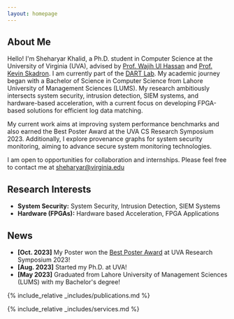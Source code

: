 ```yaml
---
layout: homepage
---
```


## About Me

Hello! I'm Sheharyar Khalid, a Ph.D. student in Computer Science at the University of Virginia (UVA), advised by [Prof. Wajih Ul Hassan](https://www.cs.virginia.edu/~hur7wv/) and [Prof. Kevin Skadron](https://www.cs.virginia.edu/~skadron/). I am currently part of the [DART Lab](https://dartlab.org). My academic journey began with a Bachelor of Science in Computer Science from Lahore University of Management Sciences (LUMS). My research ambitiously intersects system security, intrusion detection, SIEM systems, and hardware-based acceleration, with a current focus on developing FPGA-based solutions for efficient log data matching. 

My current work aims at improving system performance benchmarks and also earned the Best Poster Award at the UVA CS Research Symposium 2023. Additionally, I explore provenance graphs for system security monitoring, aiming to advance secure system monitoring technologies.

I am open to opportunities for collaboration and internships. Please feel free to contact me at [sheharyar@virginia.edu](mailto:sheharyar@virginia.edu)



## Research Interests

- **System Security:** System Security, Intrusion Detection, SIEM Systems
- **Hardware (FPGAs):** Hardware based Acceleration, FPGA Applications

## News

- **[Oct. 2023]** My Poster won the [Best Poster Award](https://www.engineering.virginia.edu/department/computer-science/blogs/2023-cs-research-symposium-highlights) at UVA Research Symposium 2023!
- **[Aug. 2023]** Started my Ph.D. at UVA!
- **[May  2023]** Graduated from Lahore University of Management Sciences (LUMS) with my Bachelor's degree!


{% include_relative _includes/publications.md %}

{% include_relative _includes/services.md %}


